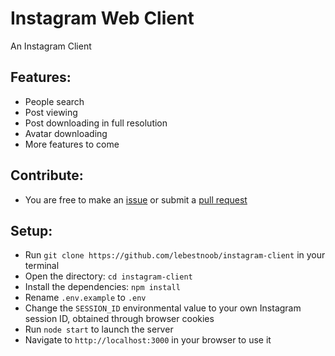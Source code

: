 # Instagram Web Client

An Instagram Client

## Features:

- People search
- Post viewing
- Post downloading in full resolution
- Avatar downloading
- More features to come

## Contribute:

- You are free to make an [issue](https://github.com/lebestnoob/instagram-client/issues) or submit a [pull request](https://github.com/lebestnoob/instagram-client/pulls)

## Setup:

- Run `git clone https://github.com/lebestnoob/instagram-client` in your terminal
- Open the directory: `cd instagram-client`
- Install the dependencies: `npm install`
- Rename `.env.example` to `.env`
- Change the `SESSION_ID` environmental value to your own Instagram session ID, obtained through browser cookies
- Run `node start` to launch the server
- Navigate to `http://localhost:3000` in your browser to use it
